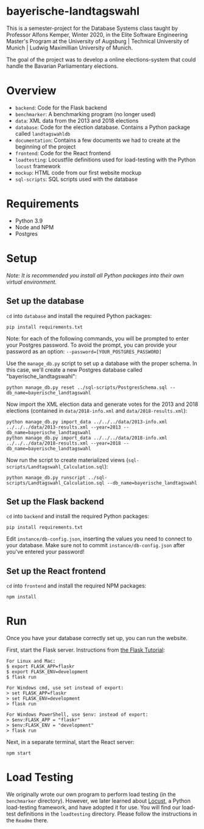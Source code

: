 # bayerische-landtagswahl
This is a semester-project for the Database Systems class taught by Professor Alfons Kemper, Winter 2020, in the Elite Software Engineering Master's Program at the University of Augsburg | Technical University of Munich | Ludwig Maximillian University of Munich.

The goal of the project was to develop a online elections-system that could handle the Bavarian Parliamentary elections.
# Overview
- `backend`: Code for the Flask backend
- `benchmarker`: A benchmarking program (no longer used)
- `data`: XML data from the 2013 and 2018 elections
- `database`: Code for the election database. Contains a Python package called `landtagswahldb`
- `documentation`: Contains a few documents we had to create at the beginning of the project
- `frontend`: Code for the React frontend
- `loadtesting`: Locustfile definitions used for load-testing with the Python `locust` framework
- `mockup`: HTML code from our first website mockup
- `sql-scripts`: SQL scripts used with the database

# Requirements
- Python 3.9
- Node and NPM
- Postgres

# Setup

*Note: It is recommended you install all Python packages into their own virtual environment.*

## Set up the database

`cd` into `database` and install the required Python packages:

```
pip install requirements.txt
```

Note: for each of the following commands, you will be prompted to enter your Postgres password. To avoid the prompt, you can provide your password as an option: `--password=[YOUR_POSTGRES_PASSWORD]`

Use the `manage_db.py` script to set up a database with the proper schema. In this case, we'll create a new Postgres database called "bayerische_landtagswahl":
```
python manage_db.py reset ../sql-scripts/PostgresSchema.sql --db_name=bayerische_landtagswahl
```

Now import the XML election data and generate votes for the 2013 and 2018 elections (contained in `data/2018-info.xml` and `data/2018-results.xml`):
```
python manage_db.py import_data ../../../data/2013-info.xml ../../../data/2013-results.xml --year=2013 --db_name=bayerische_landtagswahl
python manage_db.py import_data ../../../data/2018-info.xml ../../../data/2018-results.xml --year=2018 --db_name=bayerische_landtagswahl
```

Now run the script to create materialized views (`sql-scripts/Landtagswahl_Calculation.sql`):
```
python manage_db.py runscript ../sql-scripts/Landtagswahl_Calculation.sql --db_name=bayerische_landtagswahl
```

## Set up the Flask backend

`cd` into `backend` and install the required Python packages:

```
pip install requirements.txt
```

Edit `instance/db-config.json`, inserting the values you need to connect to your database. Make sure not to commit `instance/db-config.json` after you've entered your password!

## Set up the React frontend

`cd` into `frontend` and install the required NPM packages:

```
npm install
```

# Run

Once you have your database correctly set up, you can run the website.

First, start the Flask server. Instructions from [the Flask Tutorial](https://flask.palletsprojects.com/en/1.1.x/tutorial/factory/#run-the-application):
```
For Linux and Mac:
$ export FLASK_APP=flaskr
$ export FLASK_ENV=development
$ flask run

For Windows cmd, use set instead of export:
> set FLASK_APP=flaskr
> set FLASK_ENV=development
> flask run

For Windows PowerShell, use $env: instead of export:
> $env:FLASK_APP = "flaskr"
> $env:FLASK_ENV = "development"
> flask run
```

Next, in a separate terminal, start the React server:
```
npm start
```

# Load Testing

We originally wrote our own program to perform load testing (in the `benchmarker` directory). However, we later learned about [Locust](https://locust.io/), a Python load-testing framework, and have adopted it for use. You will find our load-test definitions in the `loadtesting` directory. Please follow the instructions in the `Readme` there.

